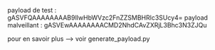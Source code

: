 payload de test : gASVFQAAAAAAAAB9lIwHbWVzc2FnZZSMBHRlc3SUcy4= 
payload malveillant : gASVEwAAAAAAAACMD2NhdCAvZXRjL3Bhc3N3ZJQu

pour en savoir plus --> voir generate_payload.py
